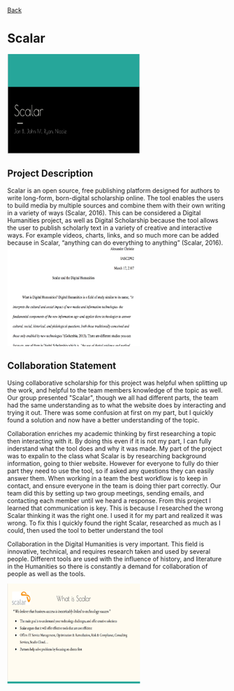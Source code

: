 <a href="https://nicoleboccia.github.io/portfolio/">Back</a>
<h1>Scalar</h1>
<img src="stitle.png" style="width:304px;height:228px;">
<h2>Project Description</h2>
<p>	Scalar is an open source, free publishing platform designed for authors to write long-form, born-digital scholarship online. The tool enables the users to build media by multiple sources and combine them with their own writing in a variety of ways (Scalar, 2016). This can be considered a Digital Humanities project, as well as Digital Scholarship because the tool allows the user to publish scholarly text in a variety of creative and interactive ways. For example videos, charts, links, and so much more can be added because in Scalar, “anything can do everything to anything” (Scalar, 2016).
<img src="s3.png" style="width:304px;height:228px;">
<h2>Collaboration Statement</h2> 
<p>Using collaborative scholarship for this project was helpful when splitting up the work, and helpful to the team members knowledge of the topic as well. Our group presented "Scalar", though we all had different parts, the team had the same understanding as to what the website does by interacting and trying it out. There was some confusion at first on my part, but I quickly found a solution and now have a better understanding of the topic.</p>
<p>Collaboration enriches my academic thinking by first researching a topic then interacting with it. By doing this even if it is not my part, I can fully inderstand what the tool does and why it was made. My part of the project was to expalin to the class what Scalar is by researching background information, going to thier website. However for everyone to fully do thier part they need to use the tool, so if asked any questions they can easily answer them. When working in a team the best workflow is to keep in contact, and ensure everyone in the team is doing thier part correctly. Our team did this by setting up two group meetings, sending emails, and contacting each member until we heard a response. From this project I learned that communication is key. This is because I researched the wrong Scalar thinking it was the right one. I used it for my part and realized it was wrong. To fix this I quickly found the right Scalar, researched as much as I could, then used the tool to better understand the tool</p>
<p>Collaboration in the Digital Humanities is very important. This field is innovative, technical, and requires research taken and used by several people. Different tools are used with the influence of history, and literature in the Humanities so there is constantly a demand for collaboration of people as well as the tools.</p>
<img src="s2.png" style="width:304px;height:228px;">



